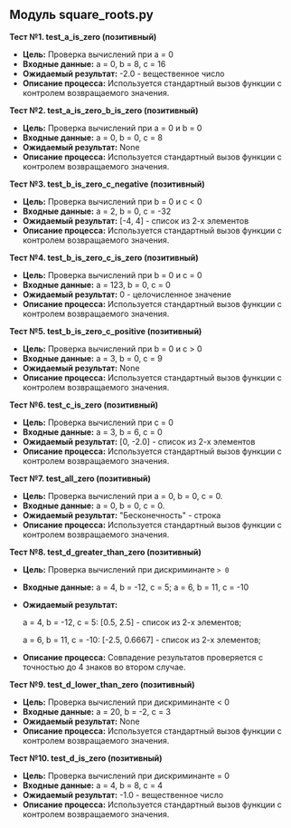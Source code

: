 ## Модуль square_roots.py

**Тест №1. test_a_is_zero (позитивный)**  
- **Цель:** Проверка вычислений при a = 0  
- **Входные данные:** a = 0, b = 8, c = 16  
- **Ожидаемый результат:** -2.0 - вещественное число  
- **Описание процесса:** Используется стандартный вызов функции с контролем возвращаемого значения.  

**Тест №2. test_a_is_zero_b_is_zero (позитивный)**  
- **Цель:** Проверка вычислений при a = 0 и b = 0  
- **Входные данные:** a = 0, b = 0, c = 8
- **Ожидаемый результат:** None
- **Описание процесса:** Используется стандартный вызов функции с контролем возвращаемого значения.  

**Тест №3. test_b_is_zero_c_negative (позитивный)**  
- **Цель:** Проверка вычислений при b = 0 и c < 0  
- **Входные данные:** a = 2, b = 0, c = -32
- **Ожидаемый результат:** [-4, 4] - список из 2-х элементов  
- **Описание процесса:** Используется стандартный вызов функции с контролем возвращаемого значения.  

**Тест №4. test_b_is_zero_c_is_zero (позитивный)**  
- **Цель:** Проверка вычислений при b = 0 и c = 0  
- **Входные данные:** a = 123, b = 0, c = 0  
- **Ожидаемый результат:** 0 - целочисленное значение  
- **Описание процесса:** Используется стандартный вызов функции с контролем возвращаемого значения.  

**Тест №5. test_b_is_zero_c_positive (позитивный)**  
- **Цель:** Проверка вычислений при b = 0 и c > 0  
- **Входные данные:** a = 3, b = 0, c = 9
- **Ожидаемый результат:** None  
- **Описание процесса:** Используется стандартный вызов функции с контролем возвращаемого значения.  

**Тест №6. test_c_is_zero (позитивный)**  
- **Цель:** Проверка вычислений при c = 0
- **Входные данные:** a = 3, b = 6, c = 0
- **Ожидаемый результат:** [0, -2.0] - список из 2-х элементов  
- **Описание процесса:** Используется стандартный вызов функции с контролем возвращаемого значения.  

**Тест №7. test_all_zero (позитивный)**  
- **Цель:** Проверка вычислений при a = 0, b = 0, c = 0. 
- **Входные данные:** a = 0, b = 0, c = 0. 
- **Ожидаемый результат:** "Бесконечность" - строка
- **Описание процесса:** Используется стандартный вызов функции с контролем возвращаемого значения.  

**Тест №8. test_d_greater_than_zero (позитивный)**  
- **Цель:** Проверка вычислений при дискриминанте `> 0`  
- **Входные данные:** a = 4, b = -12, c = 5; a = 6, b = 11, c = -10  
- **Ожидаемый результат:** 

  a = 4, b = -12, c = 5: [0.5, 2.5] - список из 2-х элементов;

  a = 6, b = 11, c = -10: [-2.5, 0.6667] - список из 2-х элементов;
- **Описание процесса:** Совпадение результатов проверяется с точностью до 4 знаков во втором случае.  

**Тест №9. test_d_lower_than_zero (позитивный)**  
- **Цель:** Проверка вычислений при дискриминанте < 0  
- **Входные данные:** a = 20, b = -2, c = 3  
- **Ожидаемый результат:** None
- **Описание процесса:** Используется стандартный вызов функции с контролем возвращаемого значения.  

**Тест №10. test_d_is_zero (позитивный)**
- **Цель:** Проверка вычислений при дискриминанте = 0  
- **Входные данные:** a = 4, b = 8, c = 4
- **Ожидаемый результат:** -1.0 - вещественное число
- **Описание процесса:** Используется стандартный вызов функции с контролем возвращаемого значения.  
